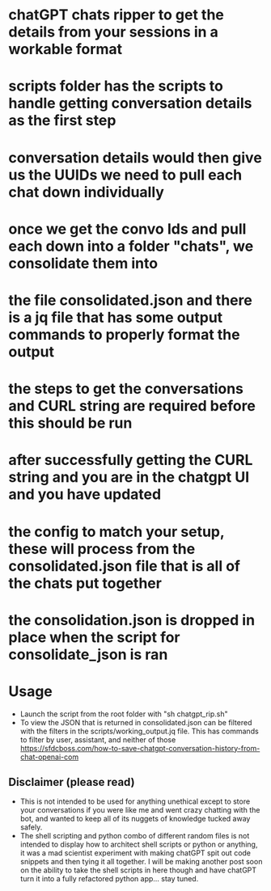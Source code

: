 # chatGPT chats ripper to get the details from your sessions in a workable format
#       
#  scripts folder has the scripts to handle getting conversation details as the first step
#  conversation details would then give us the UUIDs we need to pull each chat down individually
#  once we get the convo Ids and pull each down into a folder "chats", we consolidate them into 
#  the file consolidated.json and there is a jq file that has some output commands to properly format the output


# the steps to get the conversations and CURL string are required before this should be run
# after successfully getting the CURL string and you are in the chatgpt UI and you have updated
# the config to match your setup, these will process from the consolidated.json file that is all of the chats put together
# the consolidation.json is dropped in place when the script for consolidate_json is ran

# Usage
- Launch the script from the root folder with "sh chatgpt_rip.sh"
- To view the JSON that is returned in consolidated.json can be filtered with the filters in the scripts/working_output.jq file.  This has commands to filter by user, assistant, and neither of those
https://sfdcboss.com/how-to-save-chatgpt-conversation-history-from-chat-openai-com 

## Disclaimer (please read)
- This is not intended to be used for anything unethical except to store your conversations if you were like me and went crazy chatting with the bot, and wanted to keep all of its nuggets of knowledge tucked away safely.
- The shell scripting and python combo of different random files is not intended to display how to architect shell scripts or python or anything, it was a mad scientist experiment with making chatGPT spit out code snippets and then tying it all together.  I will be making another post soon on the ability to take the shell scripts in here though and have chatGPT turn it into a fully refactored python app... stay tuned.
